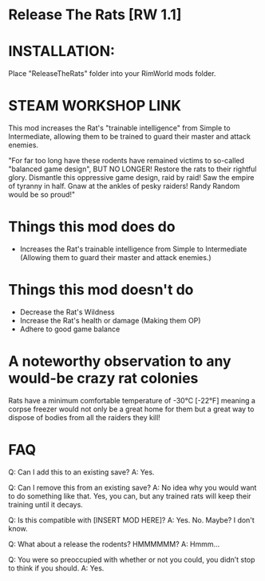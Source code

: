 # Release The Rats [RW 1.1]

# INSTALLATION:
Place "ReleaseTheRats" folder into your RimWorld mods folder.

# STEAM WORKSHOP LINK

This mod increases the Rat's "trainable intelligence" from Simple to Intermediate, allowing them to be trained to guard their master and attack enemies.

"For far too long have these rodents have remained victims to so-called "balanced game design", BUT NO LONGER! Restore the rats to their rightful glory. Dismantle this oppressive game design, raid by raid! Saw the empire of tyranny in half. Gnaw at the ankles of pesky raiders! Randy Random would be so proud!"


# Things this mod does do
- Increases the Rat's trainable intelligence from Simple to Intermediate (Allowing them to guard their master and attack enemies.)

# Things this mod doesn't do
- Decrease the Rat's Wildness
- Increase the Rat's health or damage (Making them OP)
- Adhere to good game balance

# A noteworthy observation to any would-be crazy rat colonies

Rats have a minimum comfortable temperature of -30°C [-22°F] meaning a corpse freezer would not only be a great home for them but a great way to dispose of bodies from all the raiders they kill!

# FAQ

Q: Can I add this to an existing save?
A: Yes.

Q: Can I remove this from an existing save?
A: No idea why you would want to do something like that. Yes, you can, but any trained rats will keep their training until it decays.

Q: Is this compatible with [INSERT MOD HERE]?
A: Yes. No. Maybe? I don't know.

Q: What about a release the rodents? HMMMMMM?
A: Hmmm...

Q: You were so preoccupied with whether or not you could, you didn’t stop to think if you should.
A: Yes.
